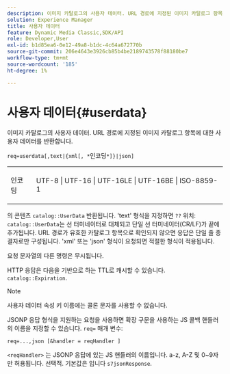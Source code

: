 ```yaml
---
description: 이미지 카탈로그의 사용자 데이터. URL 경로에 지정된 이미지 카탈로그 항목에 대한 사용자 데이터를 반환합니다.
solution: Experience Manager
title: 사용자 데이터
feature: Dynamic Media Classic,SDK/API
role: Developer,User
exl-id: b1d85ea6-0e12-49a8-b1dc-4c64a672770b
source-git-commit: 206e4643e3926cb85b4be2189743578f88180be7
workflow-type: tm+mt
source-wordcount: '185'
ht-degree: 1%

---
```


# 사용자 데이터{#userdata}

이미지 카탈로그의 사용자 데이터. URL 경로에 지정된 이미지 카탈로그 항목에 대한 사용자 데이터를 반환합니다.

`req=userdata[,text|{xml[, *`인코딩`*]}|json]`

<table id="simpletable_F9D94C83865F4216BCF7987C32FACC46"> 
 <tr class="strow"> 
  <td class="stentry"> <p><span class="varname"> 인코딩</span> </p> </td> 
  <td class="stentry"> <p><span class="codeph"> UTF-8 | UTF-16 | UTF-16LE | UTF-16BE | ISO-8859-1</span> </p></td> 
 </tr> 
</table>

의 콘텐츠 `catalog::UserData` 반환됩니다. &#39;text&#39; 형식을 지정하면 `??` 위치: `catalog::UserData`는 선 터미네이터로 대체되고 단일 선 터미네이터(CR/LF)가 끝에 추가됩니다. URL 경로가 유효한 카탈로그 항목으로 확인되지 않으면 응답은 단일 줄 종결자로만 구성됩니다. &#39;xml&#39; 또는 &#39;json&#39; 형식이 요청되면 적절한 형식이 적용됩니다.

요청 문자열의 다른 명령은 무시됩니다.

HTTP 응답은 다음을 기반으로 하는 TTL로 캐시할 수 있습니다. `catalog::Expiration`.

>[!NOTE]
>
>사용자 데이터 속성 키 이름에는 콜론 문자를 사용할 수 없습니다.

JSONP 응답 형식을 지원하는 요청을 사용하면 확장 구문을 사용하는 JS 콜백 핸들러의 이름을 지정할 수 있습니다. `req=` 매개 변수:

`req=...,json [&handler = reqHandler ]`

`<reqHandler>` 는 JSONP 응답에 있는 JS 핸들러의 이름입니다. a-z, A-Z 및 0~9자만 허용됩니다. 선택적. 기본값은 입니다 `s7jsonResponse`.
